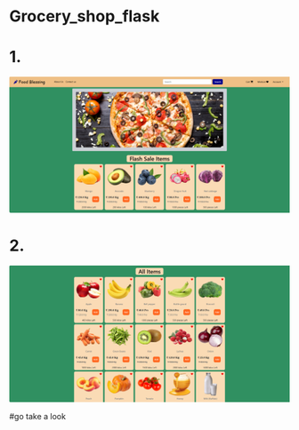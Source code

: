 ﻿# Grocery_shop_flask
# 1.
![Homepage](./images/homepage.png)
# 2.
![Products](./images/products.png)

#go take a look
